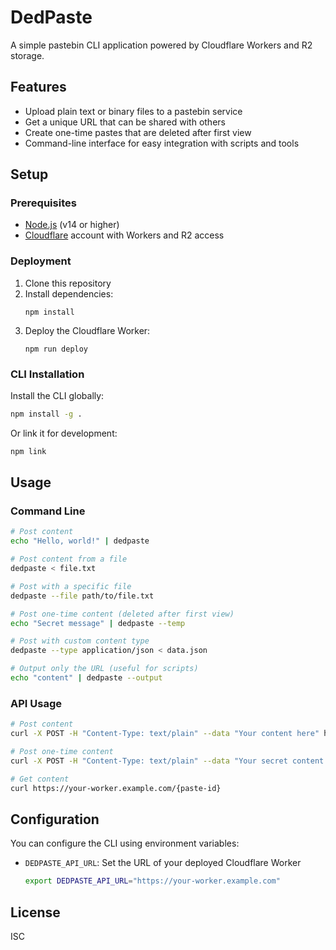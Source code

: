 # DedPaste

A simple pastebin CLI application powered by Cloudflare Workers and R2 storage.

## Features

- Upload plain text or binary files to a pastebin service
- Get a unique URL that can be shared with others
- Create one-time pastes that are deleted after first view
- Command-line interface for easy integration with scripts and tools

## Setup

### Prerequisites

- [Node.js](https://nodejs.org/) (v14 or higher)
- [Cloudflare](https://cloudflare.com) account with Workers and R2 access

### Deployment

1. Clone this repository
2. Install dependencies:
   ```
   npm install
   ```
3. Deploy the Cloudflare Worker:
   ```
   npm run deploy
   ```

### CLI Installation

Install the CLI globally:

```bash
npm install -g .
```

Or link it for development:

```bash
npm link
```

## Usage

### Command Line

```bash
# Post content
echo "Hello, world!" | dedpaste

# Post content from a file
dedpaste < file.txt

# Post with a specific file
dedpaste --file path/to/file.txt

# Post one-time content (deleted after first view)
echo "Secret message" | dedpaste --temp

# Post with custom content type
dedpaste --type application/json < data.json

# Output only the URL (useful for scripts)
echo "content" | dedpaste --output
```

### API Usage

```bash
# Post content
curl -X POST -H "Content-Type: text/plain" --data "Your content here" https://your-worker.example.com/upload

# Post one-time content
curl -X POST -H "Content-Type: text/plain" --data "Your secret content here" https://your-worker.example.com/temp

# Get content
curl https://your-worker.example.com/{paste-id}
```

## Configuration

You can configure the CLI using environment variables:

- `DEDPASTE_API_URL`: Set the URL of your deployed Cloudflare Worker
  ```bash
  export DEDPASTE_API_URL="https://your-worker.example.com"
  ```

## License

ISC